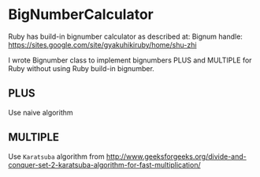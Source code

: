 # BigNumberCalculator

Ruby has build-in bignumber calculator as described at: 
Bignum handle: https://sites.google.com/site/gyakuhikiruby/home/shu-zhi

I wrote Bignumber class to implement bignumbers PLUS and MULTIPLE for Ruby without using Ruby build-in bignumber.

## PLUS
Use naive algorithm

## MULTIPLE
Use `Karatsuba` algorithm from
http://www.geeksforgeeks.org/divide-and-conquer-set-2-karatsuba-algorithm-for-fast-multiplication/
